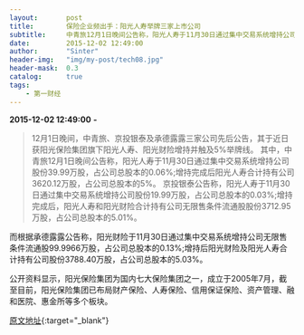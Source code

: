 ```yaml
---
layout:       post
title:        保险企业频出手：阳光人寿举牌三家上市公司
subtitle:     中青旅12月1日晚间公告称，阳光人寿于11月30日通过集中交易系统增持公司股份39.99万股，占公司总股本的0.06%。
date:         2015-12-02 12:49:00
author:       "Sinter"
header-img:   "img/my-post/tech08.jpg"
header-mask:  0.3
catalog:      true
tags:
    - 第一财经
---
```


**2015-12-02 12:49:00**  **-**

> 12月1日晚间，中青旅、京投银泰及承德露露三家公司先后公告，其于近日获阳光保险集团旗下阳光人寿、阳光财险增持并触及5%举牌线。
其中，中青旅12月1日晚间公告称，阳光人寿于11月30日通过集中交易系统增持公司股份39.99万股，占公司总股本的0.06%;增持完成后阳光人寿合计持有公司3620.12万股，占公司总股本的5%。
京投银泰公告称，阳光人寿于11月30日通过集中交易系统增持公司股份19.99万股，占公司总股本的0.03%;增持完成后，阳光人寿和阳光财险合计持有公司无限售条件流通股股份3712.95万股，占公司总股本的5.01%。

而根据承德露露公告称，阳光财险于11月30日通过集中交易系统增持公司无限售条件流通股99.9966万股，占公司总股本的0.13%;增持后阳光财险及阳光人寿合计持有公司股份3788.40万股，占公司总股本的5.03%。

公开资料显示，阳光保险集团为国内七大保险集团之一，成立于2005年7月，截至目前，阳光保险集团已布局财产保险、人寿保险、信用保证保险、资产管理、融和医院、惠金所等多个板块。


[原文地址](http://www.yicai.com/news/4720029.html){:target="_blank"}


